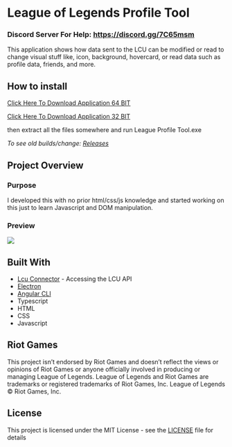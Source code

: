 # League of Legends Profile Tool

### Discord Server For Help: https://discord.gg/7C65msm

This application shows how data sent to the LCU can be modified or read to change visual stuff like, icon, background, hovercard, or read data such as profile data, friends, and more.

## How to install 
[Click Here To Download Application 64 BIT](https://github.com/MManoah/league-profile-tool/releases/download/V.2.4.8/League.Profile.Tool.zip)

[Click Here To Download Application 32 BIT](https://github.com/MManoah/league-profile-tool/releases/download/V.2.4.8/League.Profile.Tool.32.Bits.zip)

then extract all the files somewhere and run League Profile Tool.exe

*To see old builds/change: [Releases](https://github.com/MManoah/league-profile-tool/releases)*

## Project Overview

### Purpose 

I developed this with no prior html/css/js knowledge and started working on this just to learn Javascript and DOM manipulation.

### Preview

![](https://i.gyazo.com/707e2a344d27184f2b8d2ec4c4f60ae8.png)

## Built With

* [Lcu Connector](https://github.com/Pupix/lcu-connector) - Accessing the LCU API
* [Electron](https://github.com/electron/electron)
* [Angular CLI](https://github.com/angular/angular-cli)
* Typescript
* HTML
* CSS
* Javascript

## Riot Games

This project isn’t endorsed by Riot Games and doesn’t reflect the views or opinions of Riot Games
or anyone officially involved in producing or managing League of Legends. League of Legends and Riot Games are
trademarks or registered trademarks of Riot Games, Inc. League of Legends © Riot Games, Inc.

## License

This project is licensed under the MIT License - see the [LICENSE](LICENSE) file for details

